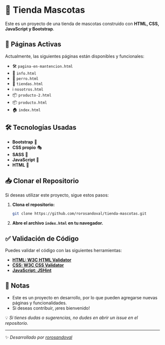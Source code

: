 # 🐾 Tienda Mascotas  

Este es un proyecto de una tienda de mascotas construido con **HTML, CSS, JavaScript y Bootstrap**.  

## 🚀 Páginas Activas  
Actualmente, las siguientes páginas están disponibles y funcionales:
- 🛠️ `pagina-en-mantencion.html` 
- 📌 `info.html` 
- 🐶 `perro.html`  
- 🏬 `tiendas.html`  
- ℹ️ `nosotros.html`
- 📦 `producto-2.html`  
- 📦 `producto.html`  
- 🏠 `index.html`  

## 🛠 Tecnologías Usadas  
- **Bootstrap** 🎨  
- **CSS propio** 🎭  
- **SASS** 💅  
- **JavaScript** 🧩  
- **HTML** 📄  

## 📥 Clonar el Repositorio  
Si deseas utilizar este proyecto, sigue estos pasos:  

1. **Clona el repositorio:**  
   ```sh
   git clone https://github.com/rorosandoval/tienda-mascotas.git

2. **Abre el archivo `index.html` en tu navegador.**  

## ✅ Validación de Código  
Puedes validar el código con las siguientes herramientas:  
- **[HTML: W3C HTML Validator](https://validator.w3.org/)**  
- **[CSS: W3C CSS Validator](https://jigsaw.w3.org/css-validator/)**  
- **[JavaScript: JSHint](https://jshint.com/)**  

## 📌 Notas  
- Este es un proyecto en desarrollo, por lo que pueden agregarse nuevas páginas y funcionalidades.  
- Si deseas contribuir, ¡eres bienvenido!  

💡 _Si tienes dudas o sugerencias, no dudes en abrir un issue en el repositorio._  

---

✨ _Desarrollado por [rorosandoval](https://github.com/rorosandoval)_  





